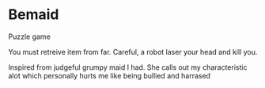 # Bemaid

Puzzle game

You must retreive item from far. Careful, a robot laser your head and kill you.

Inspired from judgeful grumpy maid I had. She calls out my characteristic alot which personally hurts me like being bullied and harrased